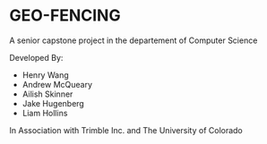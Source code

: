 # GEO-FENCING

A senior capstone project in the departement of Computer Science

Developed By:
- Henry Wang
- Andrew McQueary
- Ailish Skinner
- Jake Hugenberg
- Liam Hollins


In Association with Trimble Inc. and The University of Colorado
